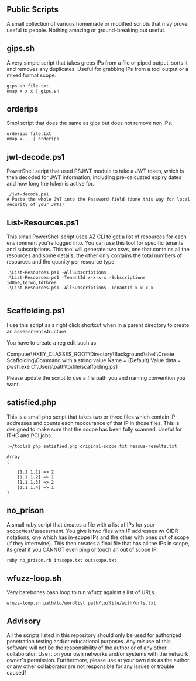 ## Public Scripts

A small collection of various homemade or modified scripts that may prove useful to people. Nothing amazing or ground-breaking but useful.

## gips.sh

A very simple script that takes greps IPs from a file or piped output, sorts it and removes any duplicates. Useful for grabbing IPs from a tool output or a mixed format scope.
```
gips.sh file.txt
nmap x x x | gips.sh
```

## orderips

Smol script that does the same as gips but does not remove non IPs.
```
orderips file.txt
nmap x... | orderips
```

## jwt-decode.ps1

PowerShell script that used PSJWT module to take a JWT token, which is then decoded for JWT information, including pre-calcuated expiry dates and how long the token is active for.

```
./jwt-decode.ps1
# Paste the whole JWT into the Password field (done this way for local security of your JWTs)
```

## List-Resources.ps1

This small PowerShell script uses AZ CLI to get a list of resources for each environment you're logged into. You can use this tool for specific tenants and subscriptions. This tool will generate two csvs, one that contains all the resources and some details, the other only contains the total numbers of resources and the quanity per resource type 

```
.\List-Resources.ps1 -AllSubscriptions
.\List-Resources.ps1 -TenantId x-x-x-x -Subscriptions idOne,IdTwo,IdThree
.\List-Resources.ps1 -AllSubscriptions -TenantId x-x-x-x


```

## Scaffolding.ps1

I use this script as a right click shortcut when in a parent directory to create an assessment structure.

You have to create a reg edit such as

Computer\HKEY_CLASSES_ROOT\Directory\Background\shell\Create Scaffolding\Command with a string value 
Name = (Default)
Value data = pwsh.exe C:\Users\path\to\file\scaffolding.ps1

Please update the script to use a file path you and naming convention you want.


## satisfied.php

This is a small php script that takes two or three files which contain IP addresses and counts each reoccurance of that IP in those files. This is designed to make sure that the scope has been fully scanned. Useful for ITHC and PCI jobs.
```
:~/tools$ php satisfied.php original-scope.txt nessus-results.txt

Array
(

    [1.1.1.1] => 2
    [1.1.1.2] => 1
    [1.1.1.3] => 2
    [1.1.1.4] => 1
)
```

## no_prison

A small ruby script that creates a file with a list of IPs for your scope/test/assessment. You give it two files with IP addresses w/ CIDR notations, one which has in-scope IPs and the other with ones out of scope (if they intertwine). This then creates a final file that has all the IPs in scope, its great if you CANNOT even ping or touch an out of scope IP.

```ruby no_prison.rb inscope.txt outscope.txt```

## wfuzz-loop.sh

Very barebones bash loop to run wfuzz against a list of URLs.

```wfuzz-loop.sh path/to/wordlist path/to/file/with/urls.txt```

## Advisory

All the scripts listed in this repository should only be used for authorized penetration testing and/or educational purposes. Any misuse of this software will not be the responsibility of the author or of any other collaborator. Use it on your own networks and/or systems with the network owner's permission. Furthermore, please use at your own risk as the author or any other collaborator are not responsible for any issues or trouble caused!
